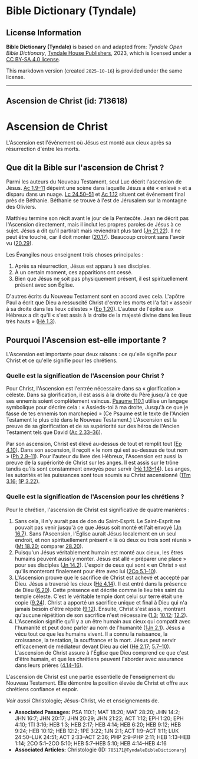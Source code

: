# Bible Dictionary (Tyndale)

## License Information

**Bible Dictionary (Tyndale)** is based on and adapted from: _Tyndale Open Bible Dictionary_, [Tyndale House Publishers](https://tyndaleopenresources.com/), 2023, which is licensed under a [CC BY-SA 4.0 license](https://creativecommons.org/licenses/by-sa/4.0/legalcode.en).

This markdown version (created `2025-10-16`) is provided under the same license.



--------------------------------

## Ascension de Christ (id: 713618)

Ascension de Christ
===================

L'Ascension est l'événement où Jésus est monté aux cieux après sa résurrection d'entre les morts.

Que dit la Bible sur l'ascension de Christ ?
--------------------------------------------

Parmi les auteurs du Nouveau Testament, seul Luc décrit l'ascension de Jésus. [Ac 1\.9–11](https://ref.ly/Acts1:9-Acts1:11) dépeint une scène dans laquelle Jésus a été « enlevé » et a disparu dans un nuage. [Lc 24\.50–51](https://ref.ly/Luke24:50-Luke24:51) et [Ac 1\.12](https://ref.ly/Acts1:12) situent cet événement final près de Béthanie. Béthanie se trouve à l'est de Jérusalem sur la montagne des Oliviers.

Matthieu termine son récit avant le jour de la Pentecôte. Jean ne décrit pas l'Ascension directement, mais il inclut les propres paroles de Jésus à ce sujet. Jésus a dit qu'il partirait mais reviendrait plus tard ([Jn 21\.22](https://ref.ly/John21:22)). Il ne peut être touché, car il doit monter ([20\.17](https://ref.ly/John20:17)). Beaucoup croiront sans l'avoir vu ([20\.29](https://ref.ly/John20:29)).

Les Évangiles nous enseignent trois choses principales :

1. Après sa résurrection, Jésus est apparu à ses disciples.
2. À un certain moment, ces apparitions ont cessé.
3. Bien que Jésus ne soit pas physiquement présent, il est spirituellement présent avec son Église.

D'autres écrits du Nouveau Testament sont en accord avec cela. L'apôtre Paul a écrit que Dieu a ressuscité Christ d'entre les morts et l'a fait « asseoir à sa droite dans les lieux célestes » ([Ep 1\.20](https://ref.ly/Eph1:20)). L'auteur de l'épître aux Hébreux a dit qu'il « s'est assis à la droite de la majesté divine dans les lieux très hauts » ([Hé 1\.3](https://ref.ly/Heb1:3)).

Pourquoi l'Ascension est\-elle importante ?
-------------------------------------------

L'Ascension est importante pour deux raisons : ce qu'elle signifie pour Christ et ce qu'elle signifie pour les chrétiens.

### Quelle est la signification de l'Ascension pour Christ ?

Pour Christ, l'Ascension est l'entrée nécessaire dans sa « glorification » céleste. Dans sa glorification, il est assis à la droite du Père jusqu'à ce que ses ennemis soient complètement vaincus. [Psaume 110\.1](https://ref.ly/Ps110:1) utilise un langage symbolique pour décrire cela : « Assieds\-toi à ma droite, Jusqu'à ce que je fasse de tes ennemis ton marchepied » (Ce Psaume est le texte de l'Ancien Testament le plus cité dans le Nouveau Testament.) L'Ascension est la preuve de sa glorification et de sa supériorité sur des héros de l'Ancien Testament tels que David ([Ac 2\.33–36](https://ref.ly/Acts2:33-Acts2:36)).

Par son ascension, Christ est élevé au\-dessus de tout et remplit tout ([Ep 4\.10](https://ref.ly/Eph4:10)). Dans son ascension, il reçoit « le nom qui est au\-dessus de tout nom » ([Ph 2\.9–11](https://ref.ly/Phil2:9-Phil2:11)). Pour l'auteur du livre des Hébreux, l'Ascension est aussi la preuve de la supériorité de Christ sur les anges. Il est assis sur le trône tandis qu'ils sont constamment envoyés pour servir ([Hé 1\.13–14](https://ref.ly/Heb1:13-Heb1:14)). Les anges, les autorités et les puissances sont tous soumis au Christ ascensionné ([1Tm 3\.16](https://ref.ly/1Tim3:16); [1P 3\.22](https://ref.ly/1Pet3:22)).

### Quelle est la signification de l'Ascension pour les chrétiens ?

Pour le chrétien, l'ascension de Christ est significative de quatre manières :

1. Sans cela, il n'y aurait pas de don du Saint\-Esprit. Le Saint\-Esprit ne pouvait pas venir jusqu'à ce que Jésus soit monté et l'ait envoyé ([Jn 16\.7](https://ref.ly/John16:7)). Sans l'Ascension, l'Église aurait Jésus localement en un seul endroit, et non spirituellement présent « là où deux ou trois sont réunis » ([Mt 18\.20](https://ref.ly/Matt18:20); comparer [28\.20](https://ref.ly/Matt28:20)).
2. Puisqu'un Jésus véritablement humain est monté aux cieux, les êtres humains peuvent aussi y monter. Jésus est allé « préparer une place » pour ses disciples ([Jn 14\.2](https://ref.ly/John14:2)). L'espoir de ceux qui sont « en Christ » est qu'ils monteront finalement pour être avec lui ([2Co 5\.1–10](https://ref.ly/2Cor5:1-2Cor5:10)).
3. L'Ascension prouve que le sacrifice de Christ est achevé et accepté par Dieu. Jésus a traversé les cieux ([Hé 4\.14](https://ref.ly/Heb4:14)). Il est entré dans la présence de Dieu ([6\.20](https://ref.ly/Heb6:20)). Cette présence est décrite comme le lieu très saint du temple céleste. C'est le véritable temple dont celui sur terre était une copie ([9\.24](https://ref.ly/Heb9:24)). Christ a apporté un sacrifice unique et final à Dieu qui n'a jamais besoin d'être répété ([9\.12](https://ref.ly/Heb9:12)). Ensuite, Christ s'est assis, montrant qu'aucune répétition de son sacrifice n'est nécessaire ([1\.3](https://ref.ly/Heb1:3); [10\.12](https://ref.ly/Heb10:12); [12\.2](https://ref.ly/Heb12:2)).
4. L'Ascension signifie qu'il y a un être humain aux cieux qui compatit avec l'humanité et peut donc parler au nom de l'humanité ([1Jn 2\.1](https://ref.ly/1John2:1)). Jésus a vécu tout ce que les humains vivent. Il a connu la naissance, la croissance, la tentation, la souffrance et la mort. Jésus peut servir efficacement de médiateur devant Dieu au ciel ([Hé 2\.17](https://ref.ly/Heb2:17); [5\.7–10](https://ref.ly/Heb5:7-Heb5:10)). L'ascension de Christ assure à l'Église que Dieu comprend ce que c'est d'être humain, et que les chrétiens peuvent l'aborder avec assurance dans leurs prières ([4\.14–16](https://ref.ly/Heb4:14-Heb4:16)).

L'ascension de Christ est une partie essentielle de l'enseignement du Nouveau Testament. Elle démontre la position élevée de Christ et offre aux chrétiens confiance et espoir.

*Voir aussi* Christologie; Jésus\-Christ, vie et enseignements de.

* **Associated Passages:** PSA 110:1; MAT 18:20; MAT 28:20; JHN 14:2; JHN 16:7; JHN 20:17; JHN 20:29; JHN 21:22; ACT 1:12; EPH 1:20; EPH 4:10; 1TI 3:16; HEB 1:3; HEB 2:17; HEB 4:14; HEB 6:20; HEB 9:12; HEB 9:24; HEB 10:12; HEB 12:2; 1PE 3:22; 1JN 2:1; ACT 1:9–ACT 1:11; LUK 24:50–LUK 24:51; ACT 2:33–ACT 2:36; PHP 2:9–PHP 2:11; HEB 1:13–HEB 1:14; 2CO 5:1–2CO 5:10; HEB 5:7–HEB 5:10; HEB 4:14–HEB 4:16
* **Associated Articles:** Christologie (ID: `785171@TyndaleBibleDictionary`)

